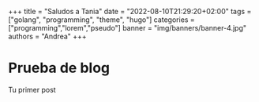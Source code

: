 +++
title = "Saludos a Tania"
date = "2022-08-10T21:29:20+02:00"
tags = ["golang", "programming", "theme", "hugo"]
categories = ["programming","lorem","pseudo"]
banner = "img/banners/banner-4.jpg"
authors = "Andrea"
+++

# Prueba de blog 

Tu primer post
